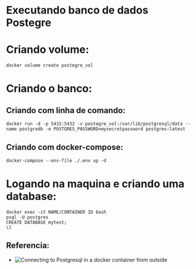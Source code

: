 # Executando banco de dados Postegre
# Criando volume:
    docker volume create postegre_vol
# Criando o banco:
## Criando com linha de comando:
    docker run -d -p 5432:5432 -v postegre_vol:/var/lib/postgresql/data --name postgredb -e POSTGRES_PASSWORD=mysecretpassword postgres:latest

## Criando com docker-compose:
    docker-compose --env-file ./.env up -d

# Logando na maquina e criando uma database:
    docker exec -it NAME/CONTAINER ID bash
    psql -U postgres
    CREATE DATABASE mytest;
    \l

## Referencia:
- ![Connecting to Postgresql in a docker container from outside](https://stackoverflow.com/questions/37694987/connecting-to-postgresql-in-a-docker-container-from-outside)